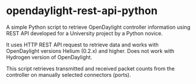 # opendaylight-rest-api-python
A simple Python script to retrieve OpenDaylight controller information using REST API 
developed for a University project by a Python novice.

It uses HTTP REST API request to retrieve data and works with OpenDaylight versions
Helium (0.2.x) and higher. Does not work with Hydrogen version of OpenDaylight.

This script retrieves transmitted and received packet counts from the controller
on manually selected connectors (ports).

